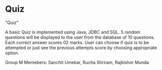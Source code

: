 # Quiz

"Quiz"
  
 A basic Quiz is implemented using Java, JDBC and SQL. 5 random questions will be displayed to the user from the database of 10 questions. Each correct answer scores 02 marks. User can choose if quiz is to be attempted or just see the previous attempts score by choosing appropriate option.

Group M Memebers:
Sanchit Umekar,
Rucha Shriram,
Rajkishor Munda
